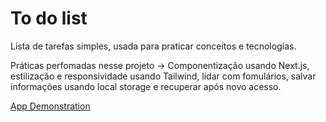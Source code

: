 # To do list

Lista de tarefas simples, usada para praticar conceitos e tecnologias.

Práticas perfomadas nesse projeto -> Componentização usando Next.js, estilização e responsividade usando Tailwind, lidar com fomulários, salvar informações usando local storage e recuperar após novo acesso.

[App Demonstration](https://urban-engine-murex.vercel.app/)

